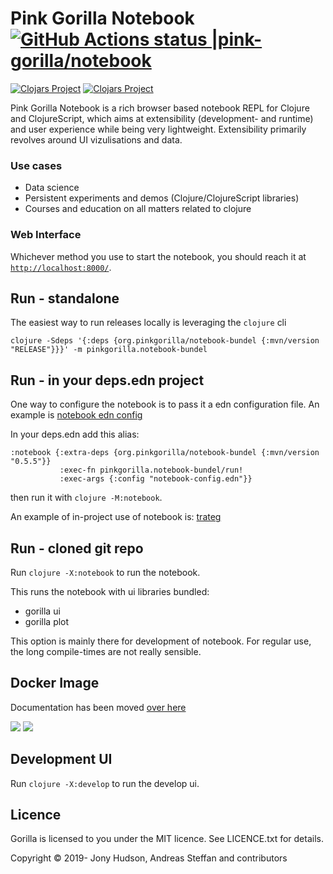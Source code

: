 # Pink Gorilla Notebook [![GitHub Actions status |pink-gorilla/notebook](https://github.com/pink-gorilla/notebook/workflows/CI/badge.svg)](https://github.com/pink-gorilla/notebook/actions?workflow=CI)
[![Clojars Project](https://img.shields.io/clojars/v/org.pinkgorilla/notebook.svg)](https://clojars.org/org.pinkgorilla/notebook)
[![Clojars Project](https://img.shields.io/clojars/v/org.pinkgorilla/notebook-bundel.svg)](https://clojars.org/org.pinkgorilla/notebook-bundel)

Pink Gorilla Notebook is a rich browser based notebook REPL for Clojure and ClojureScript, which aims at extensibility
 (development- and runtime) and user experience while being very lightweight. Extensibility primarily revolves around
  UI vizulisations and data.

### Use cases
- Data science
- Persistent experiments and demos (Clojure/ClojureScript libraries)
- Courses and education on all matters related to clojure

### Web Interface

Whichever method you use to start the notebook, you should reach it at [`http://localhost:8000/`](http://localhost:8000/).

## Run - standalone 

The easiest way to run releases locally is leveraging the `clojure` cli

```
clojure -Sdeps '{:deps {org.pinkgorilla/notebook-bundel {:mvn/version "RELEASE"}}}' -m pinkgorilla.notebook-bundel
```

## Run - in your deps.edn project

One way to configure the notebook is to pass it a edn configuration file. An example is
[notebook edn config](https://github.com/pink-gorilla/notebook/blob/master/resources/notebook.edn)

In your deps.edn add this alias:
```
:notebook {:extra-deps {org.pinkgorilla/notebook-bundel {:mvn/version "0.5.5"}}
           :exec-fn pinkgorilla.notebook-bundel/run!
           :exec-args {:config "notebook-config.edn"}}
```
then run it with `clojure -M:notebook`.

An example of in-project use of notebook is: [trateg](https://github.com/clojure-quant/trateg)

## Run - cloned git repo

Run `clojure -X:notebook` to run the notebook. 

This runs the notebook with ui libraries bundled:
- gorilla ui
- gorilla plot


This option is mainly there for development of notebook. 
For regular use, the long compile-times are not really sensible.

## Docker Image

Documentation has been moved [over here](https://pink-gorilla.github.io/)

<!-- [![dockeri.co](https://dockeri.co/image/pinkgorillawb/gorilla-notebook)](https://hub.docker.com/r/pinkgorillawb/gorilla-notebook) -->
[![](https://images.microbadger.com/badges/version/pinkgorillawb/gorilla-notebook.svg)](https://microbadger.com/images/pinkgorillawb/gorilla-notebook "Get your own version badge on microbadger.com")
[![](https://images.microbadger.com/badges/image/pinkgorillawb/gorilla-notebook.svg)](https://microbadger.com/images/pinkgorillawb/gorilla-notebook "Get your own image badge on microbadger.com")


## Development UI 

Run `clojure -X:develop` to run the develop ui. 


## Licence

Gorilla is licensed to you under the MIT licence. See LICENCE.txt for details.

Copyright © 2019- Jony Hudson, Andreas Steffan and contributors
